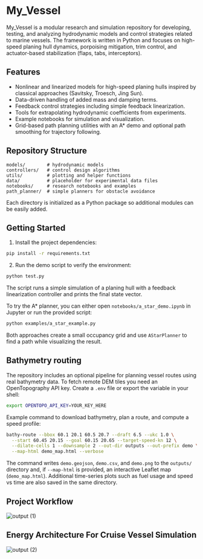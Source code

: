 # My_Vessel

My_Vessel is a modular research and simulation repository for developing,
testing, and analyzing hydrodynamic models and control strategies related to
marine vessels. The framework is written in Python and focuses on high-speed
planing hull dynamics, porpoising mitigation, trim control, and actuator-based
stabilization (flaps, tabs, interceptors).

## Features

- Nonlinear and linearized models for high-speed planing hulls inspired by
  classical approaches (Savitsky, Troesch, Jing Sun).
- Data-driven handling of added mass and damping terms.
- Feedback control strategies including simple feedback linearization.
- Tools for extrapolating hydrodynamic coefficients from experiments.
- Example notebooks for simulation and visualization.
- Grid-based path planning utilities with an A* demo and optional path
  smoothing for trajectory following.

## Repository Structure

```
models/        # hydrodynamic models
controllers/   # control design algorithms
utils/         # plotting and helper functions
data/          # placeholder for experimental data files
notebooks/     # research notebooks and examples
path_planner/  # simple planners for obstacle avoidance
```

Each directory is initialized as a Python package so additional modules can be
easily added.

## Getting Started

1. Install the project dependencies:

```bash
pip install -r requirements.txt
```

2. Run the demo script to verify the environment:

```bash
python test.py
```

The script runs a simple simulation of a planing hull with a feedback
linearization controller and prints the final state vector.

To try the A* planner, you can either open
`notebooks/a_star_demo.ipynb` in Jupyter or run the provided script:

```bash
python examples/a_star_example.py
```

Both approaches create a small occupancy grid and use
`AStarPlanner` to find a path while visualizing the result.

## Bathymetry routing

The repository includes an optional pipeline for planning vessel routes using
real bathymetry data. To fetch remote DEM tiles you need an
OpenTopography API key. Create a `.env` file or export the variable in your
shell:

```bash
export OPENTOPO_API_KEY=YOUR_KEY_HERE
```

Example command to download bathymetry, plan a route, and compute a speed
profile:

```bash
bathy-route --bbox 60.1 20.1 60.5 20.7 --draft 6.5 --ukc 1.0 \
  --start 60.45 20.15 --goal 60.15 20.65 --target-speed-kn 12 \
  --dilate-cells 1 --downsample 2 --out-dir outputs --out-prefix demo \
  --map-html demo_map.html --verbose
```

The command writes `demo.geojson`, `demo.csv`, and `demo.png` to the `outputs/`
directory and, if `--map-html` is provided, an interactive Leaflet map
(`demo_map.html`). Additional time-series plots such as fuel usage and speed vs
time are also saved in the same directory.

## Project Workflow
![output (1)](https://github.com/user-attachments/assets/887d7af9-b24a-4adf-8b18-df29376f93bf)

## Energy Architecture For Cruise Vessel Simulation
![output (2)](https://github.com/user-attachments/assets/6ba6b003-a737-4548-bcce-5edae61bc879)


